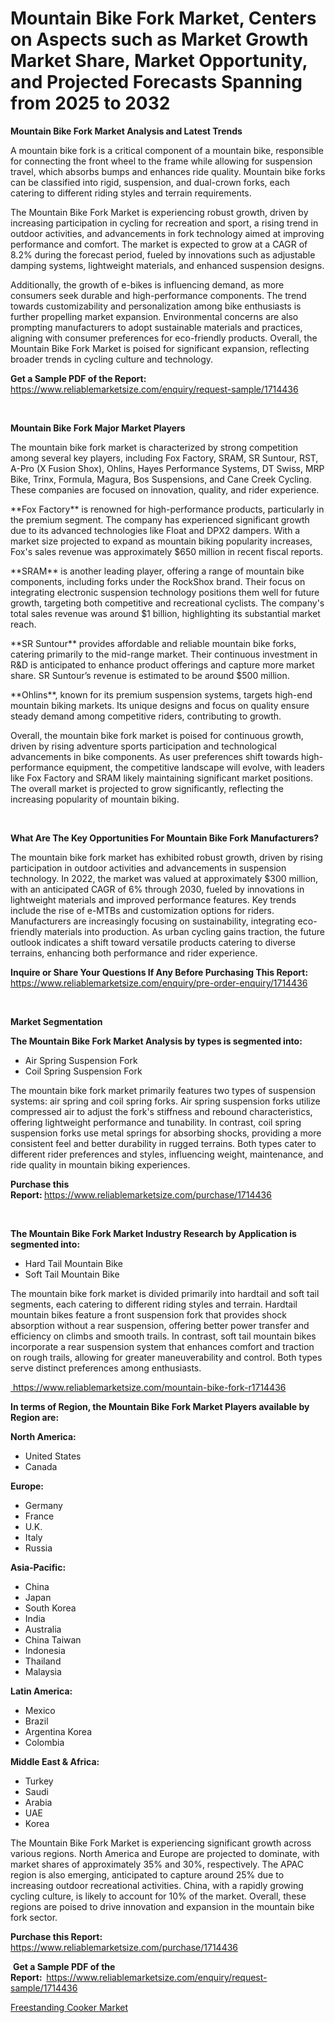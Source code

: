 <p><h1>Mountain Bike Fork Market, Centers on Aspects such as Market Growth Market Share, Market Opportunity, and Projected Forecasts Spanning from 2025 to 2032</h1></p><p><strong>Mountain Bike Fork Market Analysis and Latest Trends</strong></p>
<p><p>A mountain bike fork is a critical component of a mountain bike, responsible for connecting the front wheel to the frame while allowing for suspension travel, which absorbs bumps and enhances ride quality. Mountain bike forks can be classified into rigid, suspension, and dual-crown forks, each catering to different riding styles and terrain requirements.</p><p>The Mountain Bike Fork Market is experiencing robust growth, driven by increasing participation in cycling for recreation and sport, a rising trend in outdoor activities, and advancements in fork technology aimed at improving performance and comfort. The market is expected to grow at a CAGR of 8.2% during the forecast period, fueled by innovations such as adjustable damping systems, lightweight materials, and enhanced suspension designs. </p><p>Additionally, the growth of e-bikes is influencing demand, as more consumers seek durable and high-performance components. The trend towards customizability and personalization among bike enthusiasts is further propelling market expansion. Environmental concerns are also prompting manufacturers to adopt sustainable materials and practices, aligning with consumer preferences for eco-friendly products. Overall, the Mountain Bike Fork Market is poised for significant expansion, reflecting broader trends in cycling culture and technology.</p></p>
<p><strong>Get a Sample PDF of the Report:&nbsp;</strong> <a href="https://www.reliablemarketsize.com/enquiry/request-sample/1714436?utm_campaign=2278&utm_medium=2&utm_source=Github&utm_content=ia&utm_term=09022025&utm_id=mountain-bike-fork">https://www.reliablemarketsize.com/enquiry/request-sample/1714436</a></p>
<p>&nbsp;</p>
<p><strong>Mountain Bike Fork Major Market Players</strong></p>
<p><p>The mountain bike fork market is characterized by strong competition among several key players, including Fox Factory, SRAM, SR Suntour, RST, A-Pro (X Fusion Shox), Ohlins, Hayes Performance Systems, DT Swiss, MRP Bike, Trinx, Formula, Magura, Bos Suspensions, and Cane Creek Cycling. These companies are focused on innovation, quality, and rider experience.</p><p>**Fox Factory** is renowned for high-performance products, particularly in the premium segment. The company has experienced significant growth due to its advanced technologies like Float and DPX2 dampers. With a market size projected to expand as mountain biking popularity increases, Fox's sales revenue was approximately $650 million in recent fiscal reports.</p><p>**SRAM** is another leading player, offering a range of mountain bike components, including forks under the RockShox brand. Their focus on integrating electronic suspension technology positions them well for future growth, targeting both competitive and recreational cyclists. The company's total sales revenue was around $1 billion, highlighting its substantial market reach.</p><p>**SR Suntour** provides affordable and reliable mountain bike forks, catering primarily to the mid-range market. Their continuous investment in R&D is anticipated to enhance product offerings and capture more market share. SR Suntour’s revenue is estimated to be around $500 million.</p><p>**Ohlins**, known for its premium suspension systems, targets high-end mountain biking markets. Its unique designs and focus on quality ensure steady demand among competitive riders, contributing to growth.</p><p>Overall, the mountain bike fork market is poised for continuous growth, driven by rising adventure sports participation and technological advancements in bike components. As user preferences shift towards high-performance equipment, the competitive landscape will evolve, with leaders like Fox Factory and SRAM likely maintaining significant market positions. The overall market is projected to grow significantly, reflecting the increasing popularity of mountain biking.</p></p>
<p>&nbsp;</p>
<p><strong>What Are The Key Opportunities For Mountain Bike Fork Manufacturers?</strong></p>
<p><p>The mountain bike fork market has exhibited robust growth, driven by rising participation in outdoor activities and advancements in suspension technology. In 2022, the market was valued at approximately $300 million, with an anticipated CAGR of 6% through 2030, fueled by innovations in lightweight materials and improved performance features. Key trends include the rise of e-MTBs and customization options for riders. Manufacturers are increasingly focusing on sustainability, integrating eco-friendly materials into production. As urban cycling gains traction, the future outlook indicates a shift toward versatile products catering to diverse terrains, enhancing both performance and rider experience.</p></p>
<p><strong>Inquire or Share Your Questions If Any Before Purchasing This Report:</strong> <a href="https://www.reliablemarketsize.com/enquiry/pre-order-enquiry/1714436?utm_campaign=2278&utm_medium=2&utm_source=Github&utm_content=ia&utm_term=09022025&utm_id=mountain-bike-fork">https://www.reliablemarketsize.com/enquiry/pre-order-enquiry/1714436</a></p>
<p>&nbsp;</p>
<p><strong>Market Segmentation</strong></p>
<p><strong>The Mountain Bike Fork Market Analysis by types is segmented into:</strong></p>
<p><ul><li>Air Spring Suspension Fork</li><li>Coil Spring Suspension Fork</li></ul></p>
<p><p>The mountain bike fork market primarily features two types of suspension systems: air spring and coil spring forks. Air spring suspension forks utilize compressed air to adjust the fork's stiffness and rebound characteristics, offering lightweight performance and tunability. In contrast, coil spring suspension forks use metal springs for absorbing shocks, providing a more consistent feel and better durability in rugged terrains. Both types cater to different rider preferences and styles, influencing weight, maintenance, and ride quality in mountain biking experiences.</p></p>
<p><strong>Purchase this Report:&nbsp;</strong><a href="https://www.reliablemarketsize.com/purchase/1714436?utm_campaign=2278&utm_medium=2&utm_source=Github&utm_content=ia&utm_term=09022025&utm_id=mountain-bike-fork">https://www.reliablemarketsize.com/purchase/1714436</a></p>
<p>&nbsp;</p>
<p><strong>The Mountain Bike Fork Market Industry Research by Application is segmented into:</strong></p>
<p><ul><li>Hard Tail Mountain Bike</li><li>Soft Tail Mountain Bike</li></ul></p>
<p><p>The mountain bike fork market is divided primarily into hardtail and soft tail segments, each catering to different riding styles and terrain. Hardtail mountain bikes feature a front suspension fork that provides shock absorption without a rear suspension, offering better power transfer and efficiency on climbs and smooth trails. In contrast, soft tail mountain bikes incorporate a rear suspension system that enhances comfort and traction on rough trails, allowing for greater maneuverability and control. Both types serve distinct preferences among enthusiasts.</p></p>
<p><a href="https://www.reliablemarketsize.com/mountain-bike-fork-r1714436?utm_campaign=2278&utm_medium=2&utm_source=Github&utm_content=ia&utm_term=09022025&utm_id=mountain-bike-fork">&nbsp;https://www.reliablemarketsize.com/mountain-bike-fork-r1714436</a></p>
<p><strong>In terms of Region, the Mountain Bike Fork Market Players available by Region are:</strong></p>
<p>
    <p> <strong> North America: </strong>
        <ul>
            <li>United States</li>
            <li>Canada</li>
        </ul>
        </p> 
    <p> <strong> Europe: </strong>
        <ul>
            <li>Germany</li>
            <li>France</li>
            <li>U.K.</li>
            <li>Italy</li>
            <li>Russia</li>
        </ul>
        </p> 
    <p> <strong> Asia-Pacific: </strong>
        <ul>
            <li>China</li>
            <li>Japan</li>
            <li>South Korea</li>
            <li>India</li>
            <li>Australia</li>
            <li>China Taiwan</li>
            <li>Indonesia</li>
            <li>Thailand</li>
            <li>Malaysia</li>
        </ul>
        </p> 
    <p> <strong> Latin America: </strong>
        <ul>
            <li>Mexico</li>
            <li>Brazil</li>
            <li>Argentina Korea</li>
            <li>Colombia</li>
        </ul>
        </p> 
    <p> <strong> Middle East & Africa: </strong>
        <ul>
            <li>Turkey</li>
            <li>Saudi</li>
            <li>Arabia</li>
            <li>UAE</li>
            <li>Korea</li>
        </ul>
    </p>
    </p>
<p><p>The Mountain Bike Fork Market is experiencing significant growth across various regions. North America and Europe are projected to dominate, with market shares of approximately 35% and 30%, respectively. The APAC region is also emerging, anticipated to capture around 25% due to increasing outdoor recreational activities. China, with a rapidly growing cycling culture, is likely to account for 10% of the market. Overall, these regions are poised to drive innovation and expansion in the mountain bike fork sector.</p></p>
<p><strong>Purchase this Report: </strong><a href="https://www.reliablemarketsize.com/purchase/1714436?utm_campaign=2278&utm_medium=2&utm_source=Github&utm_content=ia&utm_term=09022025&utm_id=mountain-bike-fork">https://www.reliablemarketsize.com/purchase/1714436</a></p>
<p>&nbsp;<strong>Get a Sample PDF of the Report:&nbsp;&nbsp;</strong><a href="https://www.reliablemarketsize.com/enquiry/request-sample/1714436?utm_campaign=2278&utm_medium=2&utm_source=Github&utm_content=ia&utm_term=09022025&utm_id=mountain-bike-fork">https://www.reliablemarketsize.com/enquiry/request-sample/1714436</a></p>
<p><strong></strong></p>
<p><p><a href="https://github.com/sholympia197070/Market-Research-Report-List-1/blob/main/freestanding-cooker-market.md?utm_campaign=2278&utm_medium=2&utm_source=Github&utm_content=ia&utm_term=09022025&utm_id=mountain-bike-fork">Freestanding Cooker Market</a></p></p>